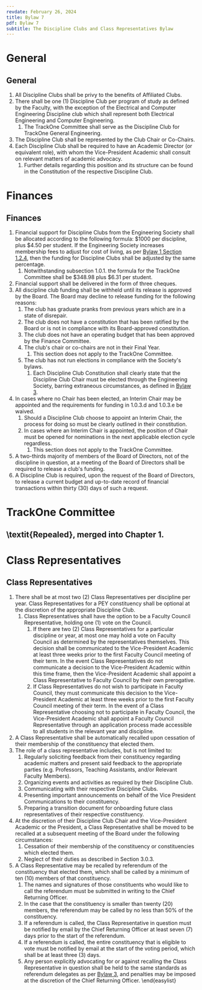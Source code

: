 ```yaml
---
revdate: February 26, 2024
title: Bylaw 7
pdf: Bylaw 7
subtitle: The Discipline Clubs and Class Representatives Bylaw
---
```


# General

## General
1. All Discipline Clubs shall be privy to the benefits of Affiliated Clubs.
1. There shall be one (1) Discipline Club per program of study as defined by the Faculty, with the exception of the Electrical and Computer Engineering Discipline club which shall represent both Electrical Engineering and Computer Engineering.
   1. The TrackOne Committee shall serve as the Discipline Club for TrackOne General Engineering.
1. The Discipline Club shall be represented by the Club Chair or Co-Chairs.
1. Each Discipline Club shall be required to have an Academic Director (or equivalent role), with whom the Vice-President Academic shall consult on relevant matters of academic advocacy.
   1. Further details regarding this position and its structure can be found in the Constitution of the respective Discipline Club.

# Finances

## Finances
1. Financial support for Discipline Clubs from the Engineering Society shall be allocated according to the following formula: $1000 per discipline, plus $4.50 per student. If the Engineering Society increases membership fees to adjust for cost of living, as per [Bylaw 1 Section 1.2.4](bylaw-1.md), then the funding for Discipline Clubs shall be adjusted by the same percentage.
   1. Notwithstanding subsection 1.0.1. the formula for the TrackOne Committee shall be $348.98 plus $6.31 per student.
1. Financial support shall be delivered in the form of three cheques.
1. All discipline club funding shall be withheld until its release is approved by the Board. The Board may decline to release funding for the following reasons:
   1. The club has graduate pranks from previous years which are in a state of disrepair.
   1. The club does not have a constitution that has been ratified by the Board or is not in compliance with its Board-approved constitution.
   1. The club does not have an operating budget that has been approved by the Finance Committee.
   1. The club's chair or co-chairs are not in their Final Year.
      1. This section does not apply to the TrackOne Committee.
   1. The club has not run elections in compliance with the Society's bylaws.
      1. Each Discipline Club Constitution shall clearly state that the Discipline Club Chair must be elected through the Engineering Society, barring extraneous circumstances, as defined in [Bylaw 3](bylaw-3.md).
1. In cases where no Chair has been elected, an Interim Chair may be appointed and the requirements for funding in 1.0.3.d and 1.0.3.e be waived.
   1. Should a Discipline Club choose to appoint an Interim Chair, the process for doing so must be clearly outlined in their constitution.
   1. In cases where an Interim Chair is appointed, the position of Chair must be opened for nominations in the next applicable election cycle regardless.
      1. This section does not apply to the TrackOne Committee.
1. A two-thirds majority of members of the Board of Directors, not of the discipline in question, at a meeting of the Board of Directors shall be required to release a club's funding.
1. A Discipline Club is required, upon the request of the Board of Directors, to release a current budget and up-to-date record of financial transactions within thirty (30) days of such a request.

# TrackOne Committee

## \textit{Repealed}, merged into Chapter 1.

# Class Representatives

## Class Representatives
1. There shall be at most two (2) Class Representatives per discipline per year. Class Representatives for a PEY constituency shall be optional at the discretion of the appropriate Discipline Club.
   1. Class Representatives shall have the option to be a Faculty Council Representative, holding one (1) vote on the Council.
      1. If there are two (2) Class Representatives for a particular discipline or year, at most one may hold a vote on Faculty Council as determined by the representatives themselves. This decision shall be communicated to the Vice-President Academic at least three weeks prior to  the first Faculty Council meeting of their term. In the event Class Representatives do not communicate a decision to the Vice-President Academic within this time frame, then the Vice-President Academic shall appoint a Class Representative to Faculty Council by their own prerogative.
      1. If Class Representatives do not wish to participate in Faculty Council, they must communicate this decision to the Vice-President Academic at least three weeks prior to the first Faculty Council meeting of their term. In the event of a Class Representative choosing not to participate in Faculty Council, the Vice-President Academic shall appoint a Faculty Council Representative through an application process made accessible to all students in the relevant year and discipline.
1. A Class Representative shall be automatically recalled upon cessation of their membership of the constituency that elected them.
1. The role of a class representative includes, but is not limited to:
   1. Regularly soliciting feedback from their constituency regarding academic matters and present said feedback to the appropriate parties (e.g. Professors, Teaching Assistants, and/or Relevant Faculty Members).
   1. Organizing events and activities as required by their Discipline Club.
   1. Communicating with their respective Discipline Clubs.
   1. Presenting important announcements on behalf of the Vice President Communications to their constituency.
   1. Preparing a transition document for onboarding future class representatives of their respective constituency.
1. At the discretion of their Discipline Club Chair and the Vice-President Academic or the President, a Class Representative shall be moved to be recalled at a subsequent meeting of the Board under the following circumstances:
   1. Cessation of their membership of the constituency or constituencies which elected them.
   1. Neglect of their duties as described in Section 3.0.3.
1. A Class Representative may be recalled by referendum of the constituency that elected them, which shall be called by a minimum of ten (10) members of that constituency.
   1. The names and signatures of those constituents who would like to call the referendum must be submitted in writing to the Chief Returning Officer.
   1. In the case that the constituency is smaller than twenty (20) members, the referendum may be called by no less than 50% of the constituency.
   1. If a referendum is called, the Class Representative in question must be notified by email by the Chief Returning Officer at least seven (7) days prior to the start of the referendum.
   1. If a referendum is called, the entire constituency that is eligible to vote must be notified by email at the start of the voting period, which shall be at least three (3) days.
   1. Any person explicitly advocating for or against recalling the Class Representative in question shall be held to the same standards as referendum delegates as per [Bylaw 3](bylaw-3.md), and penalties may be imposed at the discretion of the Chief Returning Officer. \end{easylist}
